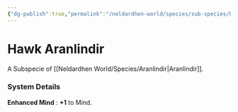```yaml
---
{"dg-publish":true,"permalink":"/neldardhen-world/species/sub-species/hawk-aranlindir/"}
---
```


# Hawk Aranlindir
A Subspecie of [[Neldardhen World/Species/Aranlindir\|Aranlindir]].



### System Details
**Enhanced Mind** : **+1** to Mind.